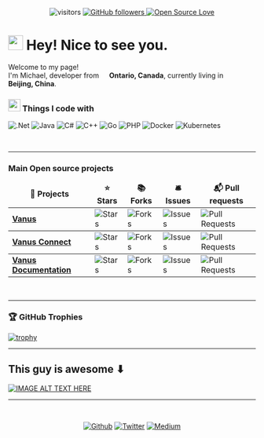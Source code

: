 <div align="center">
 

 
 ![visitors](https://visitor-badge.laobi.icu/badge?page_id=michaelg22)
<a href="https://github.com/michaelg22?tab=followers">
<img alt="GitHub followers" src="https://img.shields.io/github/followers/Michaelg22?color=green&logo=github">
</a>
[![Open Source Love](https://badges.frapsoft.com/os/v1/open-source.svg?v=102)](https://github.com/ellerbrock/open-source-badge/)
</div>

<h1><img src="https://emojis.slackmojis.com/emojis/images/1531849430/4246/blob-sunglasses.gif?1531849430" width="30"/> Hey! Nice to see you.</h1>
<p>Welcome to my page! </br> I'm Michael, developer from <img src="https://png2png.com/wp-content/uploads/2021/04/canada-flag-icon-design-png.png" width="13"/> <b>Ontario, Canada</b>, currently living in <img src="https://snrd-asia.org/wp-content/uploads/2016/03/China.png" width="13"/> <b>Beijing, China</b>. </p>

<h3><img src="https://cdn4.iconfinder.com/data/icons/web-mobile-3-2/20/108-512.png" width="25"/> Things I code with</h3>
<p>

 ![.Net](https://img.shields.io/badge/.NET-5C2D91?style=for-the-badge&logo=.net&logoColor=white)
 ![Java](https://img.shields.io/badge/java-%23ED8B00.svg?style=for-the-badge&logo=java&logoColor=white)
 ![C#](https://img.shields.io/badge/c%23-%23239120.svg?style=for-the-badge&logo=c-sharp&logoColor=white)
 ![C++](https://img.shields.io/badge/c++-%2300599C.svg?style=for-the-badge&logo=c%2B%2B&logoColor=white)
 ![Go](https://img.shields.io/badge/go-%2300ADD8.svg?style=for-the-badge&logo=go&logoColor=white)
 ![PHP](https://img.shields.io/badge/php-%23777BB4.svg?style=for-the-badge&logo=php&logoColor=white)
 ![Docker](https://img.shields.io/badge/docker-%230db7ed.svg?style=for-the-badge&logo=docker&logoColor=white)
 ![Kubernetes](https://img.shields.io/badge/kubernetes-%23326ce5.svg?style=for-the-badge&logo=kubernetes&logoColor=white)
 
 
</p>
<br>

---

<h3>Main Open source projects</h3>
<table>
  <thead align="center">
    <tr border: none;>
      <td><b>🎁 Projects</b></td>
      <td><b>⭐ Stars</b></td>
      <td><b>📚 Forks</b></td>
      <td><b>🛎 Issues</b></td>
      <td><b>📬 Pull requests</b></td>
    </tr>
  </thead>
  <tbody>
     <tr>
      <td><a href="https://github.com/linkall-labs/vanus"><b>Vanus</b></a></td>
      <td><img alt="Stars" src="https://img.shields.io/github/stars/linkall-labs/vanus?style=flat-square&labelColor=343b41"/></td>
      <td><img alt="Forks" src="https://img.shields.io/github/forks/linkall-labs/vanus?style=flat-square&labelColor=343b41"/></td>
      <td><img alt="Issues" src="https://img.shields.io/github/issues/linkall-labs/vanus?style=flat-square&labelColor=343b41"/></td>
      <td><img alt="Pull Requests" src="https://img.shields.io/github/issues-pr/linkall-labs/vanus?style=flat-square&labelColor=343b41"/></td>
    </tr>
 </tbody>
  <tbody>
     <tr>
      <td><a href="https://github.com/linkall-labs/vanus-connect"><b>Vanus Connect</b></a></td>
      <td><img alt="Stars" src="https://img.shields.io/github/stars/linkall-labs/vanus-connect?style=flat-square&labelColor=343b41"/></td>
      <td><img alt="Forks" src="https://img.shields.io/github/forks/linkall-labs/vanus-connect?style=flat-square&labelColor=343b41"/></td>
      <td><img alt="Issues" src="https://img.shields.io/github/issues/linkall-labs/vanus-connect?style=flat-square&labelColor=343b41"/></td>
      <td><img alt="Pull Requests" src="https://img.shields.io/github/issues-pr/linkall-labs/vanus-connect?style=flat-square&labelColor=343b41"/></td>
    </tr>
  </tbody>
  <tbody>
     <tr>
      <td><a href="https://github.com/linkall-labs/docs"><b>Vanus Documentation</b></a></td>
      <td><img alt="Stars" src="https://img.shields.io/github/stars/linkall-labs/docs?style=flat-square&labelColor=343b41"/></td>
      <td><img alt="Forks" src="https://img.shields.io/github/forks/linkall-labs/docs?style=flat-square&labelColor=343b41"/></td>
      <td><img alt="Issues" src="https://img.shields.io/github/issues/linkall-labs/docs?style=flat-square&labelColor=343b41"/></td>
      <td><img alt="Pull Requests" src="https://img.shields.io/github/issues-pr/linkall-labs/docs?style=flat-square&labelColor=343b41"/></td>
    </tr>
  </tbody>
</table>
<br>

---

  ### 🏆 GitHub Trophies

[![trophy](https://github-profile-trophy.vercel.app/?username=Michaelg22&theme=onedark&column=7)](https://github.com/ryo-ma/github-profile-trophy)

---

## This guy is awesome ⬇︎

[![IMAGE ALT TEXT HERE](https://img.youtube.com/vi/0VH1Lim8gL8/0.jpg)](https://www.youtube.com/watch?v=0VH1Lim8gL8)

---

<br>
<div align="center">
<p><a href="https://github.com/michaelg22" target="_blank"><img alt="Github" src="https://img.shields.io/badge/GitHub-%2312100E.svg?&style=for-the-badge&logo=Github&logoColor=white" /></a> 
<a href="https://twitter.com/MikeAsia5" target="_blank"><img alt="Twitter" src="https://img.shields.io/badge/twitter-%231DA1F2.svg?&style=for-the-badge&logo=twitter&logoColor=white" /></a> 
<a href="https://medium.com/@michaelg22" target="_blank"><img alt="Medium" src="https://img.shields.io/badge/medium-%2312100E.svg?&style=for-the-badge&logo=medium&logoColor=white" /></a>
</p>
 </div>
